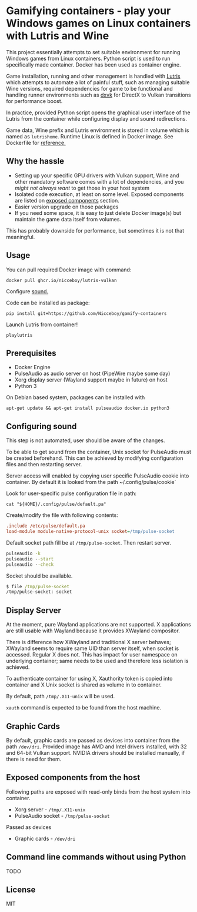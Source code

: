 # Gamifying containers - play your Windows games on Linux containers with Lutris and Wine

This project essentially attempts to set suitable environment for running Windows games from Linux containers. Python script is used to run specifically made container. Docker has been used as container engine.

Game installation, running and other management is handled with [Lutris](https://lutris.net/) which attempts to automate a lot of painful stuff, such as managing suitable Wine versions, required dependencies for game to be functional and handling runner environments such as [dxvk](https://github.com/doitsujin/dxvk) for DirectX to Vulkan transitions for performance boost.

In practice, provided Python script opens the graphical user interface of the Lutris from the container while configuring display and sound redirections.

Game data, Wine prefix and Lutris environment is stored in volume which is named as `lutrishome`.
Runtime Linux is defined in Docker image. See Dockerfile for [reference.](Dockerfile)

## Why the hassle

  * Setting up your specific GPU drivers with Vulkan support, Wine and other mandatory software comes with a lot of dependencies, and you *might not always want* to get those in your host system
  * Isolated code execution, at least on some level. Exposed components are listed on [exposed components](#exposed-components-from-the-host) section.
  * Easier version upgrade on those packages
  * If you need some space, it is easy to just delete Docker image(s) but maintain the game data itself from volumes.

This has probably downside for performance, but sometimes it is not that meaningful.

## Usage

You can pull required Docker image with command:
```
docker pull ghcr.io/nicceboy/lutris-vulkan
```

Configure [sound.](#configuring-sound)

Code can be installed as package:
```
pip install git+https://github.com/Nicceboy/gamify-containers
```

Launch Lutris from container!

```
playlutris
```

## Prerequisites
  * Docker Engine
  * PulseAudio as audio server on host (PipeWire maybe some day)
  * Xorg display server (Wayland support maybe in future) on host
  * Python 3
  
On Debian based system, packages can be installed with
```
apt-get update && apt-get install pulseaudio docker.io python3
```

## Configuring sound

This step is not automated, user should be aware of the changes.

To be able to get sound from the container, Unix socket for PulseAudio must be created beforehand. This can be achieved by modifying configuration files and then restarting server.

Server access will enabled by copying user specific PulseAudio cookie into container. By default it is looked from the path  ~/.config/pulse/cookie`

Look for user-specific pulse configuration file in path:
```
cat "${HOME}/.config/pulse/default.pa"
```
Create/modify the file with following contents:
```ini
.include /etc/pulse/default.pa
load-module module-native-protocol-unix socket=/tmp/pulse-socket
```

Default socket path fill be at `/tmp/pulse-socket`. Then restart server.
```cmd
pulseaudio -k
pulseaudio --start
pulseaudio --check
```
Socket should be available. 
```cmd
$ file /tmp/pulse-socket
/tmp/pulse-socket: socket
```

## Display Server

At the moment, pure Wayland applications are not supported.
X applications are still usable with Wayland because it provides XWayland compositor. 

There is difference how XWayland and traditional X server behaves; XWayland seems to require same UID than server itself, when socket is accessed. Regular X does not. This has impact for user namespace on underlying container; same needs to be used and therefore less isolation is achieved.

To authenticate container for using X, Xauthority token is copied into container and X Unix socket is shared as volume in to container.

By default, path `/tmp/.X11-unix` will be used.

`xauth` command is expected to be found from the host machine.

## Graphic Cards

By default, graphic cards are passed as devices into container from the path `/dev/dri`. Provided image has AMD and Intel drivers installed, with 32 and 64-bit Vulkan support. NVIDIA drivers should be installed manually, if there is need for them.

## Exposed components from the host

Following paths are exposed with read-only binds from the host system into container.

 * Xorg server - `/tmp/.X11-unix`
 * PulseAudio socket - `/tmp/pulse-socket`
 
 Passed as devices
 * Graphic cards - `/dev/dri`
 
 ## Command line commands without using Python
 
 TODO
 
 ## License 
 
 MIT